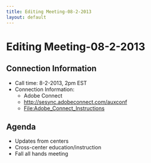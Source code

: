 ```yaml
---
title: Editing Meeting-08-2-2013
layout: default
---
```

# Editing Meeting-08-2-2013

## Connection Information 


* Call time: 8-2-2013, 2pm EST
* Connection Information:      
  * Adobe Connect
  * http://sesync.adobeconnect.com/auxconf
  * [File:Adobe_Connect_Instructions](File-Adobe_Connect_Instructions_-_remote%20.pdf)

## Agenda 

* Updates from centers
* Cross-center education/instruction
* Fall all hands meeting

